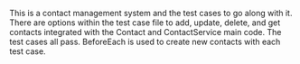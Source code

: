 This is a contact management system and the test cases to go along with it.
There are options within the test case file to add, update, delete, and get
contacts integrated with the Contact and ContactService main code. The test
cases all pass. BeforeEach is used to create new contacts with each test
case.
